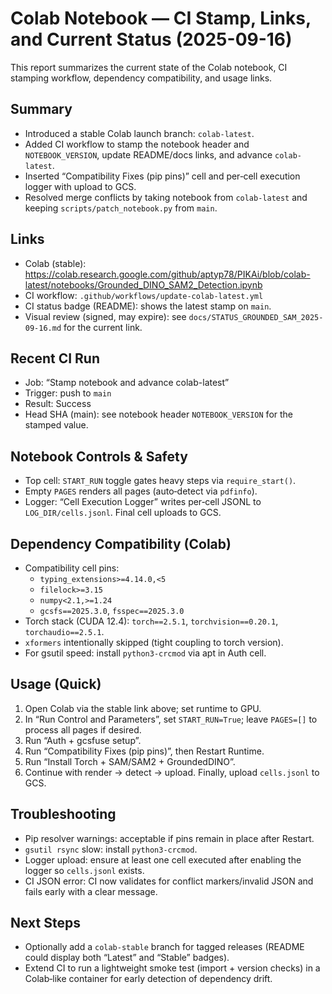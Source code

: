 # Colab Notebook — CI Stamp, Links, and Current Status (2025-09-16)

This report summarizes the current state of the Colab notebook, CI stamping workflow, dependency compatibility, and usage links.

## Summary
- Introduced a stable Colab launch branch: `colab-latest`.
- Added CI workflow to stamp the notebook header and `NOTEBOOK_VERSION`, update README/docs links, and advance `colab-latest`.
- Inserted “Compatibility Fixes (pip pins)” cell and per‑cell execution logger with upload to GCS.
- Resolved merge conflicts by taking notebook from `colab-latest` and keeping `scripts/patch_notebook.py` from `main`.

## Links
- Colab (stable): https://colab.research.google.com/github/aptyp78/PIKAi/blob/colab-latest/notebooks/Grounded_DINO_SAM2_Detection.ipynb
- CI workflow: `.github/workflows/update-colab-latest.yml`
- CI status badge (README): shows the latest stamp on `main`.
- Visual review (signed, may expire): see `docs/STATUS_GROUNDED_SAM_2025-09-16.md` for the current link.

## Recent CI Run
- Job: “Stamp notebook and advance colab-latest”
- Trigger: push to `main`
- Result: Success
- Head SHA (main): see notebook header `NOTEBOOK_VERSION` for the stamped value.

## Notebook Controls & Safety
- Top cell: `START_RUN` toggle gates heavy steps via `require_start()`.
- Empty `PAGES` renders all pages (auto‑detect via `pdfinfo`).
- Logger: “Cell Execution Logger” writes per‑cell JSONL to `LOG_DIR/cells.jsonl`. Final cell uploads to GCS.

## Dependency Compatibility (Colab)
- Compatibility cell pins:
  - `typing_extensions>=4.14.0,<5`
  - `filelock>=3.15`
  - `numpy<2.1,>=1.24`
  - `gcsfs==2025.3.0`, `fsspec==2025.3.0`
- Torch stack (CUDA 12.4): `torch==2.5.1`, `torchvision==0.20.1`, `torchaudio==2.5.1`.
- `xformers` intentionally skipped (tight coupling to torch version).
- For gsutil speed: install `python3-crcmod` via apt in Auth cell.

## Usage (Quick)
1. Open Colab via the stable link above; set runtime to GPU.
2. In “Run Control and Parameters”, set `START_RUN=True`; leave `PAGES=[]` to process all pages if desired.
3. Run “Auth + gcsfuse setup”.
4. Run “Compatibility Fixes (pip pins)”, then Restart Runtime.
5. Run “Install Torch + SAM/SAM2 + GroundedDINO”.
6. Continue with render → detect → upload. Finally, upload `cells.jsonl` to GCS.

## Troubleshooting
- Pip resolver warnings: acceptable if pins remain in place after Restart.
- `gsutil rsync` slow: install `python3-crcmod`.
- Logger upload: ensure at least one cell executed after enabling the logger so `cells.jsonl` exists.
- CI JSON error: CI now validates for conflict markers/invalid JSON and fails early with a clear message.

## Next Steps
- Optionally add a `colab-stable` branch for tagged releases (README could display both “Latest” and “Stable” badges).
- Extend CI to run a lightweight smoke test (import + version checks) in a Colab‑like container for early detection of dependency drift.

